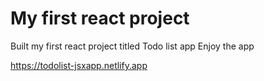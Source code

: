 # My first react project

Built my first react project titled Todo list app Enjoy the app

https://todolist-jsxapp.netlify.app
